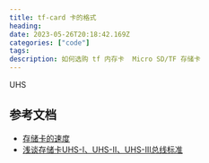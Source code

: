 ```yaml
---
title: tf-card 卡的格式
heading: 
date: 2023-05-26T20:18:42.169Z
categories: ["code"]
tags: 
description: 如何选购 tf 内存卡  Micro SD/TF 存储卡
---
```



UHS




## 参考文档
- [存储卡的速度](https://blog.csdn.net/lishuoboy/article/details/118467369)
- [浅谈存储卡UHS-I、UHS-II、UHS-III总线标准](https://www.zhihu.com/tardis/zm/art/500507383?source_id=1003)